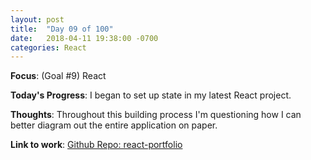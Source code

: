 ```yaml
---
layout: post
title:  "Day 09 of 100"
date:   2018-04-11 19:38:00 -0700
categories: React
---
```


**Focus**: (Goal #9) React

**Today's Progress**: I began to set up state in my latest React project.

**Thoughts**: Throughout this building process I'm questioning how I can better diagram out the entire application on paper. 

**Link to work**: [Github Repo: react-portfolio](https://github.com/castlemaninc/react-portfolio)